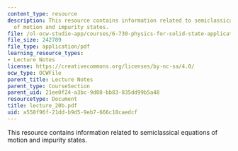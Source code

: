 ```yaml
---
content_type: resource
description: This resource contains information related to semiclassical equations
  of motion and impurity states.
file: /ol-ocw-studio-app/courses/6-730-physics-for-solid-state-applications-spring-2003/a558f96f21ddb9d59eb7666c18caedcf_lecture_20b.pdf
file_size: 242789
file_type: application/pdf
learning_resource_types:
- Lecture Notes
license: https://creativecommons.org/licenses/by-nc-sa/4.0/
ocw_type: OCWFile
parent_title: Lecture Notes
parent_type: CourseSection
parent_uid: 21ee0f24-a3bc-9d08-bb83-835dd99b5a48
resourcetype: Document
title: lecture_20b.pdf
uid: a558f96f-21dd-b9d5-9eb7-666c18caedcf
---
```

This resource contains information related to semiclassical equations of motion and impurity states.